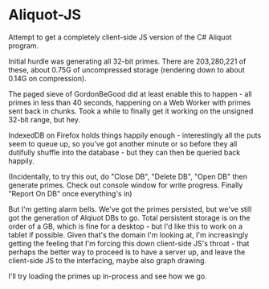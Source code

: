 # Aliquot-JS

Attempt to get a completely client-side JS version of the C# Aliquot program.

Initial hurdle was generating all 32-bit primes. There are 203,280,221 of these, about 0.75G of uncompressed storage (rendering down to about 0.14G on compression).

The paged sieve of GordonBeGood did at least enable this to happen - all primes in less than 40 seconds, happening on a Web Worker with primes sent back in chunks. Took a while to finally get it working on the unsigned 32-bit range, but hey.

IndexedDB on Firefox holds things happily enough - interestingly all the puts seem to queue up, so you've got another minute or so before they all dutifully shuffle into the database - but they can then be queried back happily.

(Incidentally, to try this out, do "Close DB", "Delete DB", "Open DB" then generate primes. Check out console window for write progress. Finally "Report On DB" once everything's in)

But I'm getting alarm bells. We've got the primes persisted, but we've still got the generation of Alqiuot DBs to go. Total persistent storage is on the order of a GB, which is fine for a desktop - but I'd like this to work on a tablet if possible. Given that's the domain I'm looking at, I'm increasingly getting the feeling that I'm forcing this down client-side JS's throat - that perhaps the better way to proceed is to have a server up, and leave the client-side JS to the interfacing, maybe also graph drawing.

I'll try loading the primes up in-process and see how we go.
